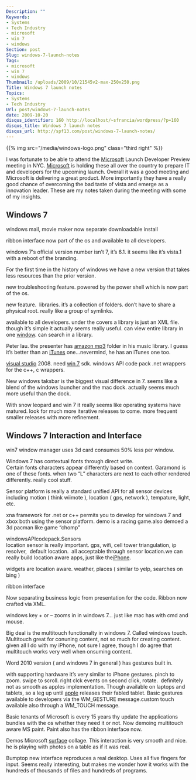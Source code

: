 ```yaml
---
Description: ""
Keywords:
- Systems
- Tech Industry
- microsoft
- win 7
- windows
Section: post
Slug: windows-7-launch-notes
Tags:
- microsoft
- win 7
- windows
Thumbnail: /uploads/2009/10/21545v2-max-250x250.png
Title: Windows 7 launch notes
Topics:
- Systems
- Tech Industry
Url: post/windows-7-launch-notes
date: 2009-10-20
disqus_identifier: 160 http://localhost/~sfrancia/wordpress/?p=160
disqus_title: Windows 7 launch notes
disqus_url: http://spf13.com/post/windows-7-launch-notes/
---
```


{{% img src="/media/windows-logo.png" class="third right" %}}

I was fortunate to be able to attend
the [Microsoft](http://www.microsoft.com "Microsoft") Launch Developer
Preview meeting in NYC.
[Microsoft](http://www.microsoft.com "Microsoft") is holding these all
over the country to prepare IT and developers for the upcoming launch.
Overall it was a good meeting and Microsoft is delivering a great
product. More importantly they have a really good chance of overcoming
the bad taste of vista and emerge as a innovation leader. These are my
notes taken during the meeting with some of my insights.

Windows 7
---------

windows mail, movie maker now separate downloadable install

ribbon interface now part of the os and available to all developers.

windows 7′s official version number isn’t 7, it’s 6.1. it seems like
it’s vista.1 with a reboot of the branding.

For the first time in the history of windows we have a new version that
takes less resources than the prior version.

new troubleshooting feature. powered by the power shell which is now
part of the os.

new feature.  libraries. it’s a collection of folders. don’t have to
share a physical root. really like a group of symlinks.

available to all developers. under the covers a library is just an XML
file. though it’s simple it actually seems really useful. can view
entire library in one
[window](http://www.microsoft.com/WINDOWS "Windows"). can search in a
library.

Peter lau. the presenter has [amazon
mp3](http://www.amazonmp3.com "Amazon MP3") folder in his music library.
I guess it’s better than
an [iTunes](http://www.apple.com/itunes/ "ITunes") one…nevermind, he has
an iTunes one too.

[visual
studio](http://msdn.microsoft.com/vstudio/ "Microsoft Visual Studio")
2008. need [win
7](http://windows.microsoft.com/en-US/Windows7/Home/ "Windows 7") sdk.
windows API code pack .net wrappers for the c++, c wrappers.

New windows taksbar is the biggest visual difference in 7. seems like a
blend of the windows launcher and the mac dock. actually seems much more
useful than the dock.

With snow leopard and win 7 it really seems like operating systems have
matured. look for much more iterative releases to come. more frequent
smaller releases with more refinement.

Windows 7 Interaction and Interface
-----------------------------------

win7 window manager uses 3d card consumes 50% less per window.

Windows 7 has contextual fonts through direct write. <br>
Certain fonts characters appear differently based on context. Garamond
is one of these fonts. when two “L” characters are next to each other
rendered differently. really cool stuff.

Sensor platform is really a standard unified API for all sensor devices
including motion ( think wiimote ), location ( gps, network ),
tempature, light, etc.

xna framework for .net or c++ permits you to develop for windows 7 and
xbox both using the sensor platform. demo is a racing game.also demoed a
3d pacman like game “chomp”

windowsAPIcodepack.Sensors <br>
location sensor is really important. gps, wifi, cell tower
triangulation, ip resolver,  default location.  all acceptable through
sensor location.we can really build location aware apps, just like
the[iPhone](http://www.apple.com/iphone "iPhone").

widgets are location aware. weather, places ( similar to yelp, searches
on bing )

ribbon interface

Now separating business logic from presentation for the code. Ribbon now
crafted via XML.

windows key + or – zooms in in windows 7… just like mac has with cmd and
mouse.

Big deal is the multitouch functionalty in windows 7. Called windows
touch. Multitouch great for conuning content, not so much for creating
content. given all I do with my iPhone, not sure I agree, though I do
agree that multitouch works very well when onsuming content.

Word 2010 version ( and windows 7 in general ) has gestures built in.

with supporting hardware it’s very similar to iPhone gestures. pinch to
zoom. swipe to scroll. right clck events on second click, rotate. 
definitely not as smooth as apples implementation. Though available on
laptops and tablets, so a leg up
until [apple](http://www.apple.com "Apple") releases their fabled
tablet. Basic gestures available to developers via the WM\_GESTURE
message.custom touch available also through a WM\_TOUCH message.

Basic tenants of Microsoft is every 15 years thy update the applications
bundles with the os whether they need it or not. Now demoing multitouch
aware MS paint. Paint also has the ribbon interface now.

Demos
Microsoft [surface](http://www.microsoft.com/surface/ "Microsoft Surface")
collage. This interaction is very smooth and nice. he is playing with
photos on a table as if it was real.

Bumptop
new interface reproduces a real desktop. Uses all five fingers for
input. Seems really interesting, but makes me wonder how it works with
the hundreds of thousands of files and hundreds of programs.
